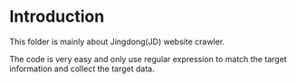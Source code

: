# Introduction
This folder is mainly about Jingdong(JD) website crawler.

The code is very easy and only use regular expression to match the target information and collect the target data.
